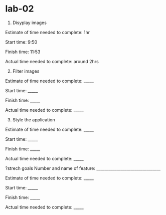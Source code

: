# lab-02

1. Disyplay images

Estimate of time needed to complete: 1hr

Start time: 9:50

Finish time: 11:53

Actual time needed to complete: around 2hrs


2. Filter images

Estimate of time needed to complete: _____

Start time: _____

Finish time: _____

Actual time needed to complete: _____

3. Style the application

Estimate of time needed to complete: _____

Start time: _____

Finish time: _____

Actual time needed to complete: _____

?strech goals
Number and name of feature: ________________________________

Estimate of time needed to complete: _____

Start time: _____

Finish time: _____

Actual time needed to complete: _____